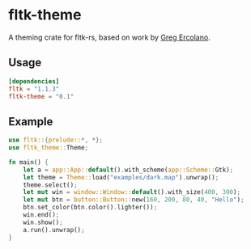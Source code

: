 # fltk-theme

A theming crate for fltk-rs, based on work by [Greg Ercolano](https://groups.google.com/g/fltkgeneral/c/3A5VC_854ok/m/sDpJsmuLBAAJ).

## Usage
```toml
[dependencies]
fltk = "1.1.3"
fltk-theme = "0.1"
```

## Example
```rust
use fltk::{prelude::*, *};
use fltk_theme::Theme;

fn main() {
    let a = app::App::default().with_scheme(app::Scheme::Gtk);
    let theme = Theme::load("examples/dark.map").unwrap();
    theme.select();
    let mut win = window::Window::default().with_size(400, 300);
    let mut btn = button::Button::new(160, 200, 80, 40, "Hello");
    btn.set_color(btn.color().lighter());
    win.end();
    win.show();
    a.run().unwrap();
}
```